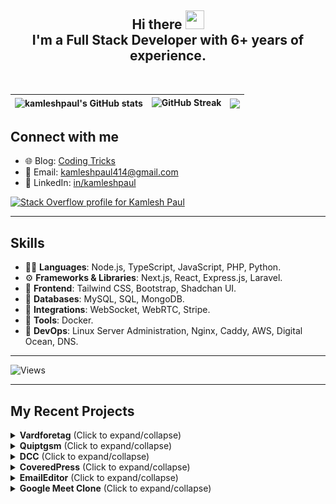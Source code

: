 <h2 align="center">Hi there <img src="https://user-images.githubusercontent.com/39955420/147578264-bae0526c-028a-49d2-8af8-d08bb4edbd2a.gif" height="30" width="30"><br/> I'm a Full Stack Developer with 6+ years of experience.</h2>

<br/>

| <img align="center" src="https://github-readme-stats.vercel.app/api?username=kamleshpaul&show_icons=true&include_all_commits=true&theme=github&hide_border=true" alt="kamleshpaul's GitHub stats" /> | <img src="https://github-readme-streak-stats.herokuapp.com/?user=kamleshpaul&theme=github&ring=5595f0&hide_border=true&currStreakNum=5595f0&fire=5595f0&currStreakLabel=5595f0" alt="GitHub Streak" /> | <img align="center" src="https://github-readme-stats.vercel.app/api/top-langs/?username=kamleshpaul&layout=compact&theme=github&hide_border=true" /> | 
| ------------- | ------------- | ------------- |

<h2>Connect with me</h2>

- 🌐 Blog: [Coding Tricks](https://codingtricks.co)
- 📧 Email: [kamleshpaul414@gmail.com](mailto:kamleshpaul414@gmail.com)
- 💼 LinkedIn: [in/kamleshpaul](http://linkedin.com/in/kamlesh-paul/)

<a href="https://stackoverflow.com/users/10834466/kamlesh-paul?tab=profile">
  <img src="https://stackoverflow.com/users/flair/10834466.png" width="208" height="58" alt="Stack Overflow profile for Kamlesh Paul">
</a>

---

## Skills
- 👨‍💻 **Languages**: Node.js, TypeScript, JavaScript, PHP, Python.
- ⚙️ **Frameworks & Libraries**: Next.js, React, Express.js, Laravel.
- 🎨 **Frontend**: Tailwind CSS, Bootstrap, Shadchan UI.
- 💽 **Databases**: MySQL, SQL, MongoDB.
- 🔌 **Integrations**: WebSocket, WebRTC, Stripe.
- 🚢 **Tools**: Docker.
- 🐧 **DevOps**: Linux Server Administration, Nginx, Caddy, AWS, Digital Ocean, DNS.

---

![Views](https://komarev.com/ghpvc/?username=kamleshpaul)

---

## My Recent Projects

<details>
  <summary><b>Vardforetag</b> (Click to expand/collapse)</summary>
  ### Description
  This project involves meeting management, allowing clients to create their availability on the calendar. Users can book meetings, and both parties receive notifications to join the meeting. The meeting can be either a video call or a voice call.

  ### Tools Used
  - Laravel, React.js, WebSocket, WebRTC, Tailwind CSS, Laravel Forge.

  ### Team Size
  - 1

  ### Screenshots
  ![Screenshot 1](./Work/Vardforetag/screenshot1.png)
  ![Screenshot 2](./Work/Vardforetag/screenshot2.png)
  ![Screenshot 3](./Work/Vardforetag/screenshot3.png)
  ![Screenshot 4](./Work/Vardforetag/screenshot4.png)
  ![Screenshot 5](./Work/Vardforetag/screenshot5.png)
</details>

<details>
  <summary><b>Quiptgsm</b> (Click to expand/collapse)</summary>
  ### Description
  This project is an online dating course management system with real-time chat features between coaches and users. It also includes video courses.

  ### Tools Used
  - Laravel, Next.js, WebSocket, Tailwind CSS, Laravel Forge, FFmpeg.

  ### Team Size
  - 6

  ### Screenshots
  ![Screenshot 1](./Work/Quiptgsm/screenshot1.png)
  ![Screenshot 2](./Work/Quiptgsm/screenshot2.png)
  ![Screenshot 3](./Work/Quiptgsm/screenshot3.png)
  ![Screenshot 4](./Work/Quiptgsm/screenshot4.png)
</details>

<details>
  <summary><b>DCC</b> (Click to expand/collapse)</summary>
  ### Description
  This project is a drag-and-drop panel builder for Android devices.

  ### Tools Used
  - Laravel, Vue.js (2), WebSocket, Bootstrap CSS, AWS, MQTT.

  ### Team Size
  - 2

  ### Screenshots
  ![Screenshot 1](./Work/DCC/screenshot1.png)
  ![Screenshot 2](./Work/DCC/screenshot2.png)
  ![Screenshot 3](./Work/DCC/screenshot3.png)
</details>

<details>
  <summary><b>CoveredPress</b> (Click to expand/collapse)</summary>
  ### Description
  CoveredPress is a report generator for media agencies. It collects client interests, performs background data collection and calculations, and generates reports.

  ### Tools Used
  - Laravel, Bootstrap CSS, jQuery, AWS, various third-party APIs, Stripe.

  ### Team Size
  - 3

  ### Screenshots
  ![Screenshot 1](./Work/CoveredPress/screenshot1.png)
  ![Screenshot 2](./Work/CoveredPress/screenshot2.png)
  ![Screenshot 3](./Work/CoveredPress/screenshot3.png)
  ![Screenshot 4](./Work/CoveredPress/screenshot4.png)
  ![Screenshot 5](./Work/CoveredPress/screenshot5.png)
  ![Screenshot 6](./Work/CoveredPress/screenshot6.png)
</details>

<details>
  <summary><b>EmailEditor</b> (Click to expand/collapse)</summary>
  ### Description
  EmailEditor is a simple email builder and sender using SMTP.

  ### Tools Used
  - Laravel, React.js, Tailwind CSS.

  ### Team Size
  - 1

  ### Screenshots
  ![Screenshot 1](./Work/EmailEditor/screenshot1.png)
</details>

<details>
  <summary><b>Google Meet Clone</b> (Click to expand/collapse)</summary>
  ### Description
  Google Meet Clone is a project focused on group video calls, replicating the features of Google Meet.

  ### Tools Used
  - Laravel, React.js, Tailwind CSS, WebSocket, WebRTC.

  ### Team Size
  - 1

  ### Screenshots
  ![Screenshot 1](./Work/GoogleMeetClone/screenshot1.png)
  ![Screenshot 2](./Work/GoogleMeetClone/screenshot2.png)
</details>
